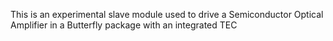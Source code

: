 This is an experimental slave module used to drive a Semiconductor Optical Amplifier in a Butterfly package with an integrated TEC
